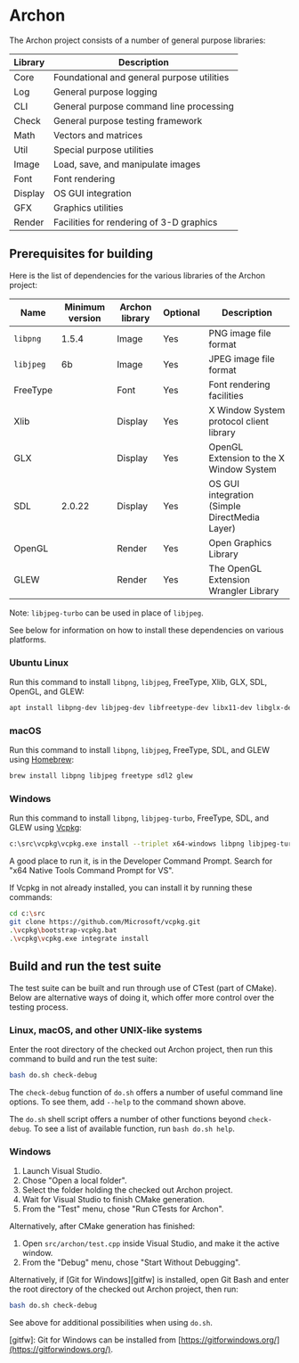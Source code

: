 # Archon

The Archon project consists of a number of general purpose libraries:

  | Library | Description
  |---------|--------------------------------------------
  | Core    | Foundational and general purpose utilities
  | Log     | General purpose logging
  | CLI     | General purpose command line processing
  | Check   | General purpose testing framework
  | Math    | Vectors and matrices
  | Util    | Special purpose utilities
  | Image   | Load, save, and manipulate images
  | Font    | Font rendering
  | Display | OS GUI integration
  | GFX     | Graphics utilities
  | Render  | Facilities for rendering of 3-D graphics


## Prerequisites for building

Here is the list of dependencies for the various libraries of the Archon project:

  | Name      | Minimum version | Archon library | Optional | Description
  |-----------|-----------------|----------------|----------|-----------------------------------------------
  | `libpng`  | 1.5.4           | Image          | Yes      | PNG image file format
  | `libjpeg` | 6b              | Image          | Yes      | JPEG image file format
  | FreeType  |                 | Font           | Yes      | Font rendering facilities
  | Xlib      |                 | Display        | Yes      | X Window System protocol client library
  | GLX       |                 | Display        | Yes      | OpenGL Extension to the X Window System
  | SDL       | 2.0.22          | Display        | Yes      | OS GUI integration (Simple DirectMedia Layer)
  | OpenGL    |                 | Render         | Yes      | Open Graphics Library
  | GLEW      |                 | Render         | Yes      | The OpenGL Extension Wrangler Library

Note: `libjpeg-turbo` can be used in place of `libjpeg`.

See below for information on how to install these dependencies on various platforms.

### Ubuntu Linux

Run this command to install `libpng`, `libjpeg`, FreeType, Xlib, GLX, SDL, OpenGL, and GLEW:

```sh
apt install libpng-dev libjpeg-dev libfreetype-dev libx11-dev libglx-dev libsdl2-dev libgl-dev libglew-dev
```

### macOS

Run this command to install `libpng`, `libjpeg`, FreeType, SDL, and GLEW using
[Homebrew][homebrew]:

```sh
brew install libpng libjpeg freetype sdl2 glew
```

### Windows

Run this command to install `libpng`, `libjpeg-turbo`, FreeType, SDL, and GLEW using
[Vcpkg][vcpkg]:


```sh
c:\src\vcpkg\vcpkg.exe install --triplet x64-windows libpng libjpeg-turbo freetype sdl2 glew
```

A good place to run it, is in the Developer Command Prompt. Search for "x64 Native Tools
Command Prompt for VS".

If Vcpkg in not already installed, you can install it by running these commands:

```sh
cd c:\src
git clone https://github.com/Microsoft/vcpkg.git
.\vcpkg\bootstrap-vcpkg.bat
.\vcpkg\vcpkg.exe integrate install
```

[homebrew]: https://brew.sh/
[vcpkg]: https://github.com/Microsoft/vcpkg


## Build and run the test suite

The test suite can be built and run through use of CTest (part of CMake). Below are
alternative ways of doing it, which offer more control over the testing process.

### Linux, macOS, and other UNIX-like systems

Enter the root directory of the checked out Archon project, then run this command to build
and run the test suite:

```sh
bash do.sh check-debug
```

The `check-debug` function of `do.sh` offers a number of useful command line options. To see
them, add `--help` to the command shown above.

The `do.sh` shell script offers a number of other functions beyond `check-debug`. To see a
list of available function, run `bash do.sh help`.

### Windows

1. Launch Visual Studio.
2. Chose "Open a local folder".
3. Select the folder holding the checked out Archon project.
4. Wait for Visual Studio to finish CMake generation.
5. From the "Test" menu, chose "Run CTests for Archon".

Alternatively, after CMake generation has finished:
1. Open `src/archon/test.cpp` inside Visual Studio, and make it the active window.
2. From the "Debug" menu, chose "Start Without Debugging".

Alternatively, if [Git for Windows][gitfw] is installed, open Git Bash and enter the root
directory of the checked out Archon project, then run:

```sh
bash do.sh check-debug
```

See above for additional possibilities when using `do.sh`.

[gitfw]: Git for Windows can be installed from [https://gitforwindows.org/](https://gitforwindows.org/).
